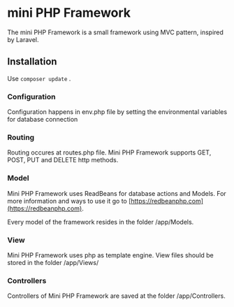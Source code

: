 # mini PHP Framework
The mini PHP Framework is a small framework using MVC pattern, inspired by Laravel.

## Installation
Use `composer update` .

### Configuration
Configuration happens in env.php file by setting the environmental variables for
database connection

### Routing
Routing occures at routes.php file. Mini PHP Framework supports GET, POST, PUT and DELETE
http methods.

### Model
Mini PHP Framework uses ReadBeans for database actions and Models. For more information
and ways to use it go to [https://redbeanphp.com](https://redbeanphp.com).

Every model of the framework resides in the folder /app/Models.

### View
Mini PHP Framework uses php as template engine. View files should be stored in the folder
/app/Views/

### Controllers
Controllers of Mini PHP Framework are saved at the folder /app/Controllers.


